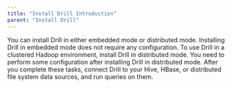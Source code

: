 ```yaml
---
title: "Install Drill Introduction"
parent: "Install Drill"
---
```



You can install Drill in either embedded mode or distributed mode. Installing
Drill in embedded mode does not require any configuration. To use Drill in a
clustered Hadoop environment, install Drill in distributed mode. You need to perform some configuration after installing Drill in distributed mode. After you complete these tasks, connect Drill to your Hive, HBase, or distributed file system
data sources, and run queries on them.
